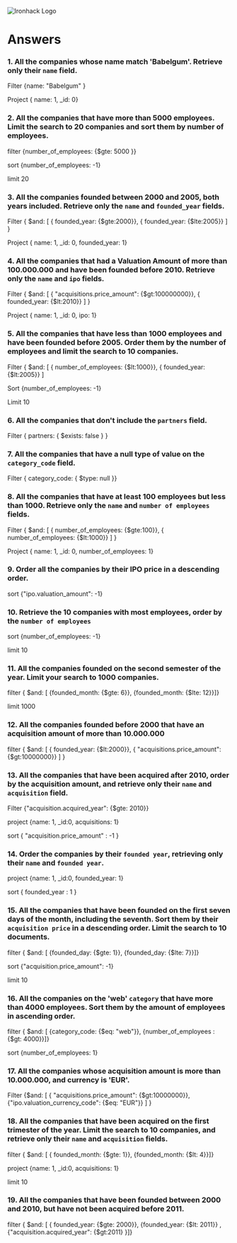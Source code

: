 ![Ironhack Logo](https://i.imgur.com/1QgrNNw.png)

# Answers

### 1. All the companies whose name match 'Babelgum'. Retrieve only their `name` field.

<!-- Your Code Goes Here -->
Filter          {name: "Babelgum" }

Project         { name: 1, _id: 0}

### 2. All the companies that have more than 5000 employees. Limit the search to 20 companies and sort them by **number of employees**.

<!-- Your Code Goes Here -->
filter          {number_of_employees: {$gte: 5000 }}
<!-- project         {number_of_employees: 1, name: 1, _id: 0} -->
sort            {number_of_employees: -1}

limit            20
### 3. All the companies founded between 2000 and 2005, both years included. Retrieve only the `name` and `founded_year` fields.

<!-- Your Code Goes Here -->
Filter    { $and: [ { founded_year: {$gte:2000}}, { founded_year: {$lte:2005}} ] }

Project    { name: 1, _id: 0, founded_year: 1} 

### 4. All the companies that had a Valuation Amount of more than 100.000.000 and have been founded before 2010. Retrieve only the `name` and `ipo` fields.

<!-- Your Code Goes Here -->
Filter     { $and: [ { "acquisitions.price_amount": {$gt:100000000}}, { founded_year: {$lt:2010}} ] }

Project     { name: 1, _id: 0, ipo: 1}

### 5. All the companies that have less than 1000 employees and have been founded before 2005. Order them by the number of employees and limit the search to 10 companies.

<!-- Your Code Goes Here -->
Filter     { $and: [ { number_of_employees: {$lt:1000}}, { founded_year: {$lt:2005}} ]

Sort        {number_of_employees: -1}  

Limit       10

### 6. All the companies that don't include the `partners` field.

<!-- Your Code Goes Here     TENHO DUVIDA -->
Filter       { partners: { $exists: false } }

### 7. All the companies that have a null type of value on the `category_code` field.

<!-- Your Code Goes Here           TENHO DUVIDA-->
Filter      { category_code: { $type: null }}

### 8. All the companies that have at least 100 employees but less than 1000. Retrieve only the `name` and `number of employees` fields.

<!-- Your Code Goes Here -->
Filter       { $and: [ { number_of_employees: {$gte:100}}, { number_of_employees: {$lt:1000}} ] }

Project     { name: 1, _id: 0, number_of_employees: 1}
### 9. Order all the companies by their IPO price in a descending order.

<!-- Your Code Goes Here -->
sort        {"ipo.valuation_amount": -1}

### 10. Retrieve the 10 companies with most employees, order by the `number of employees`

<!-- Your Code Goes Here -->

sort    {number_of_employees: -1}

limit    10

### 11. All the companies founded on the second semester of the year. Limit your search to 1000 companies.

<!-- Your Code Goes Here -->
filter       { $and: [ {founded_month: {$gte: 6}}, {founded_month: {$lte: 12}}]}

limit       1000 

### 12. All the companies founded before 2000 that have an acquisition amount of more than 10.000.000

<!-- Your Code Goes Here   PORQUE LEVA " "?-->
filter      { $and: [ { founded_year: {$lt:2000}}, { "acquisitions.price_amount": {$gt:10000000}} ] }

### 13. All the companies that have been acquired after 2010, order by the acquisition amount, and retrieve only their `name` and `acquisition` field.

<!-- Your Code Goes Here -->
Filter       {"acquisition.acquired_year": {$gte: 2010}}  

project      {name: 1, _id:0, acquisitions: 1}

sort        { "acquisition.price_amount" : -1 }

### 14. Order the companies by their `founded year`, retrieving only their `name` and `founded year`.

<!-- Your Code Goes Here -->
project       {name: 1, _id:0, founded_year: 1}     

sort            { founded_year : 1 }

### 15. All the companies that have been founded on the first seven days of the month, including the seventh. Sort them by their `acquisition price` in a descending order. Limit the search to 10 documents.

<!-- Your Code Goes Here -->
filter      { $and: [ {founded_day: {$gte: 1}}, {founded_day: {$lte: 7}}]}

sort        {"acquisition.price_amount": -1}

limit       10

### 16. All the companies on the 'web' `category` that have more than 4000 employees. Sort them by the amount of employees in ascending order.

<!-- Your Code Goes Here -->
filter       { $and: [ {category_code: {$eq: "web"}}, {number_of_employees
: {$gt: 4000}}]}

sort       {number_of_employees: 1} 

### 17. All the companies whose acquisition amount is more than 10.000.000, and currency is 'EUR'.

<!-- Your Code Goes Here -->
Filter     {$and: [ { "acquisitions.price_amount": {$gt:10000000}}, {"ipo.valuation_currency_code": {$eq: "EUR"}} ] }

### 18. All the companies that have been acquired on the first trimester of the year. Limit the search to 10 companies, and retrieve only their `name` and `acquisition` fields.

<!-- Your Code Goes Here -->
filter    { $and: [ { founded_month: {$gte: 1}}, {founded_month: {$lt: 4}}]}

project     {name: 1, _id:0, acquisitions: 1}

limit       10

### 19. All the companies that have been founded between 2000 and 2010, but have not been acquired before 2011.

<!-- Your Code Goes Here -->
filter      { $and: [ { founded_year: {$gte: 2000}}, {founded_year: {$lt: 2011}} , {"acquisition.acquired_year": {$gt:2011} }]}
